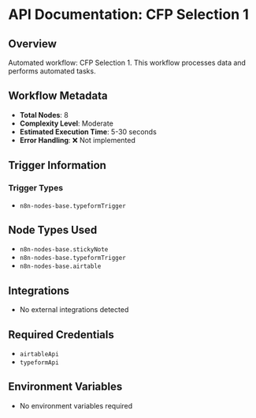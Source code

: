 # API Documentation: CFP Selection 1

## Overview
Automated workflow: CFP Selection 1. This workflow processes data and performs automated tasks.

## Workflow Metadata
- **Total Nodes**: 8
- **Complexity Level**: Moderate
- **Estimated Execution Time**: 5-30 seconds
- **Error Handling**: ❌ Not implemented

## Trigger Information
### Trigger Types
- `n8n-nodes-base.typeformTrigger`

## Node Types Used
- `n8n-nodes-base.stickyNote`
- `n8n-nodes-base.typeformTrigger`
- `n8n-nodes-base.airtable`

## Integrations
- No external integrations detected

## Required Credentials
- `airtableApi`
- `typeformApi`

## Environment Variables
- No environment variables required

